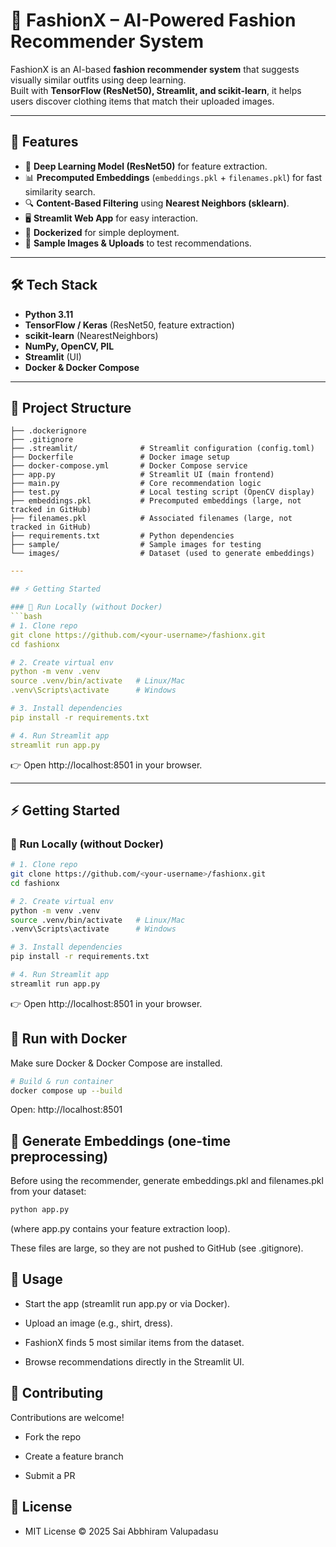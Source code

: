 # 👕 FashionX – AI-Powered Fashion Recommender System  

FashionX is an AI-based **fashion recommender system** that suggests visually similar outfits using deep learning.  
Built with **TensorFlow (ResNet50), Streamlit, and scikit-learn**, it helps users discover clothing items that match their uploaded images.  

---

## 🚀 Features
- 🧠 **Deep Learning Model (ResNet50)** for feature extraction.  
- 📊 **Precomputed Embeddings** (`embeddings.pkl` + `filenames.pkl`) for fast similarity search.  
- 🔍 **Content-Based Filtering** using **Nearest Neighbors (sklearn)**.  
- 🖥️ **Streamlit Web App** for easy interaction.  
- 🐳 **Dockerized** for simple deployment.  
- 📂 **Sample Images & Uploads** to test recommendations.  

---

## 🛠️ Tech Stack
- **Python 3.11**
- **TensorFlow / Keras** (ResNet50, feature extraction)  
- **scikit-learn** (NearestNeighbors)  
- **NumPy, OpenCV, PIL**  
- **Streamlit** (UI)  
- **Docker & Docker Compose**  

---

## 📂 Project Structure
```
├── .dockerignore
├── .gitignore
├── .streamlit/              # Streamlit configuration (config.toml)
├── Dockerfile               # Docker image setup
├── docker-compose.yml       # Docker Compose service
├── app.py                   # Streamlit UI (main frontend)
├── main.py                  # Core recommendation logic
├── test.py                  # Local testing script (OpenCV display)
├── embeddings.pkl           # Precomputed embeddings (large, not tracked in GitHub)
├── filenames.pkl            # Associated filenames (large, not tracked in GitHub)
├── requirements.txt         # Python dependencies
├── sample/                  # Sample images for testing
└── images/                  # Dataset (used to generate embeddings)
```
```yaml
---

## ⚡ Getting Started  

### 🔹 Run Locally (without Docker)  
```bash
# 1. Clone repo
git clone https://github.com/<your-username>/fashionx.git
cd fashionx

# 2. Create virtual env
python -m venv .venv
source .venv/bin/activate   # Linux/Mac
.venv\Scripts\activate      # Windows

# 3. Install dependencies
pip install -r requirements.txt

# 4. Run Streamlit app
streamlit run app.py
```
👉 Open http://localhost:8501 in your browser.

---

## ⚡ Getting Started  

### 🔹 Run Locally (without Docker)  
```bash
# 1. Clone repo
git clone https://github.com/<your-username>/fashionx.git
cd fashionx

# 2. Create virtual env
python -m venv .venv
source .venv/bin/activate   # Linux/Mac
.venv\Scripts\activate      # Windows

# 3. Install dependencies
pip install -r requirements.txt

# 4. Run Streamlit app
streamlit run app.py
```
👉 Open http://localhost:8501 in your browser.

## 🔹 Run with Docker
Make sure Docker & Docker Compose are installed.

```bash
# Build & run container
docker compose up --build
```

Open: http://localhost:8501


## 🔹 Generate Embeddings (one-time preprocessing)
Before using the recommender, generate embeddings.pkl and filenames.pkl from your dataset:

```bash
python app.py
```
(where app.py contains your feature extraction loop).

These files are large, so they are not pushed to GitHub (see .gitignore).

## 📖 Usage
- Start the app (streamlit run app.py or via Docker).

- Upload an image (e.g., shirt, dress).

- FashionX finds 5 most similar items from the dataset.

- Browse recommendations directly in the Streamlit UI.


## 🤝 Contributing
Contributions are welcome!

- Fork the repo

- Create a feature branch

- Submit a PR

## 📜 License
- MIT License © 2025 Sai Abbhiram Valupadasu




